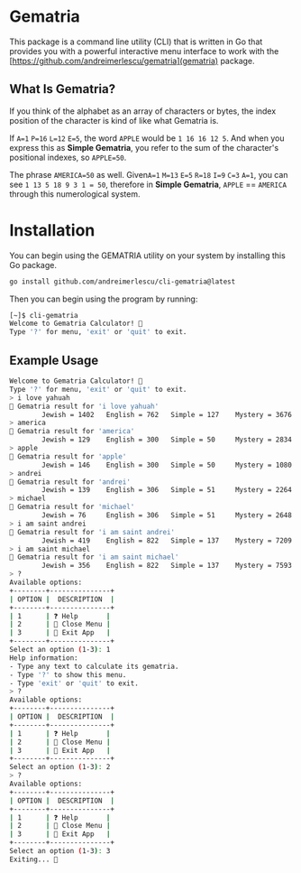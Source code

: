 # Gematria

This package is a command line utility (CLI) that is written in Go that
provides you with a powerful interactive menu interface to work with
the [https://github.com/andreimerlescu/gematria](gematria) package.

## What Is Gematria?

If you think of the alphabet as an array of characters or bytes, the
index position of the character is kind of like what Gematria is. 

If `A=1` `P=16` `L=12` `E=5`, the word `APPLE` would be `1 16 16 12 5`.
And when you express this as **Simple Gematria**, you refer to the
sum of the character's positional indexes, so `APPLE=50`.

The phrase `AMERICA=50` as well. Given`A=1` `M=13` `E=5` `R=18` `I=9` 
`C=3` `A=1`, you can see `1 13 5 18 9 3 1 = 50`, therefore in **Simple
Gematria**, `APPLE` == `AMERICA` through this numerological system.

# Installation

You can begin using the GEMATRIA utility on your system by installing this Go package. 

```bash
go install github.com/andreimerlescu/cli-gematria@latest
```

Then you can begin using the program by running: 

```bash
[~]$ cli-gematria 
Welcome to Gematria Calculator! 🎉
Type '?' for menu, 'exit' or 'quit' to exit.
```

## Example Usage

```bash
Welcome to Gematria Calculator! 🎉
Type '?' for menu, 'exit' or 'quit' to exit.
> i love yahuah
🔢 Gematria result for 'i love yahuah'
        Jewish = 1402   English = 762   Simple = 127    Mystery = 3676  Majestic = 381  Eights = 889    
> america
🔢 Gematria result for 'america'
        Jewish = 129    English = 300   Simple = 50     Mystery = 2834  Majestic = 150  Eights = 325    
> apple
🔢 Gematria result for 'apple'
        Jewish = 146    English = 300   Simple = 50     Mystery = 1080  Majestic = 148  Eights = 339    
> andrei
🔢 Gematria result for 'andrei'
        Jewish = 139    English = 306   Simple = 51     Mystery = 2264  Majestic = 153  Eights = 338    
> michael
🔢 Gematria result for 'michael'
        Jewish = 76     English = 306   Simple = 51     Mystery = 2648  Majestic = 153  Eights = 328    
> i am saint andrei
🔢 Gematria result for 'i am saint andrei'
        Jewish = 419    English = 822   Simple = 137    Mystery = 7209  Majestic = 411  Eights = 934    
> i am saint michael
🔢 Gematria result for 'i am saint michael'
        Jewish = 356    English = 822   Simple = 137    Mystery = 7593  Majestic = 411  Eights = 924    
> ?   
Available options:
+--------+---------------+
| OPTION |  DESCRIPTION  |
+--------+---------------+
| 1      | ❓ Help       |
| 2      | 🚪 Close Menu |
| 3      | 🚪 Exit App   |
+--------+---------------+
Select an option (1-3): 1
Help information:
- Type any text to calculate its gematria.
- Type '?' to show this menu.
- Type 'exit' or 'quit' to exit.
> ?   
Available options:
+--------+---------------+
| OPTION |  DESCRIPTION  |
+--------+---------------+
| 1      | ❓ Help       |
| 2      | 🚪 Close Menu |
| 3      | 🚪 Exit App   |
+--------+---------------+
Select an option (1-3): 2
> ?
Available options:
+--------+---------------+
| OPTION |  DESCRIPTION  |
+--------+---------------+
| 1      | ❓ Help       |
| 2      | 🚪 Close Menu |
| 3      | 🚪 Exit App   |
+--------+---------------+
Select an option (1-3): 3
Exiting... 👋


```

